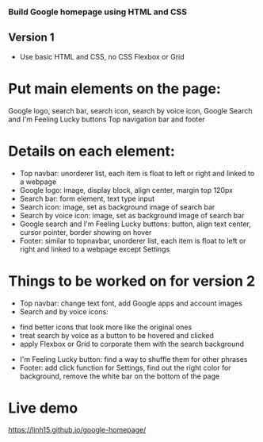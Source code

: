### Build Google homepage using HTML and CSS

## Version 1
- Use basic HTML and CSS, no CSS Flexbox or Grid 

# Put main elements on the page:
Google logo, search bar, search icon, search by voice icon, Google Search and I'm Feeling Lucky buttons
Top navigation bar and footer

# Details on each element:
- Top navbar: unorderer list, each item is float to left or right and linked to a webpage
- Google logo: image, display block, align center, margin top 120px
- Search bar: form element, text type input
- Search icon: image, set as background image of search bar
- Search by voice icon: image, set as background image of search bar
- Google search and I'm Feeling Lucky buttons: button, align text center, cursor pointer, border showing on hover
- Footer: similar to topnavbar, unorderer list, each item is float to left or right and linked to a webpage except Settings

# Things to be worked on for version 2
- Top navbar: change text font, add Google apps and account images
- Search and by voice icons:
+ find better icons that look more like the original ones  
+ treat search by voice as a button to be hovered and clicked
+ apply Flexbox or Grid to corporate them with the search background
- I'm Feeling Lucky button: find a way to shuffle them for other phrases
- Footer: add click function for Settings, find out the right color for background, remove the white bar on the bottom of the page

# Live demo
https://linh15.github.io/google-homepage/
